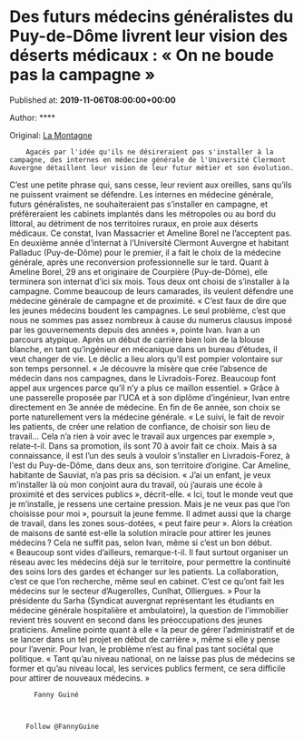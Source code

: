 
# Des futurs médecins généralistes du Puy-de-Dôme livrent leur vision des déserts médicaux : « On ne boude pas la campagne »

Published at: **2019-11-06T08:00:00+00:00**

Author: ****

Original: [La Montagne](https://www.lamontagne.fr/thiers-63300/actualites/des-futurs-medecins-generalistes-du-puy-de-dome-livrent-leur-vision-des-deserts-medicaux-on-ne-boude-pas-la-campagne_13670065/)


        Agacés par l'idée qu'ils ne désireraient pas s'installer à la campagne, des internes en médecine générale de l'Université Clermont Auvergne détaillent leur vision de leur futur métier et son évolution.
      
C’est une petite phrase qui, sans cesse, leur revient aux oreilles, sans qu’ils ne puissent vraiment se défendre. Les internes en médecine générale, futurs généralistes, ne souhaiteraient pas s’installer en campagne, et préféreraient les cabinets implantés dans les métropoles ou au bord du littoral, au détriment de nos territoires ruraux, en proie aux déserts médicaux.
Ce constat, Ivan Massacrier et Ameline Borel ne l’acceptent pas. En deuxième année d’internat à l’Université Clermont Auvergne et habitant Palladuc (Puy-de-Dôme) pour le premier, il a fait le choix de la médecine générale, après une reconversion professionnelle sur le tard.
Quant à Ameline Borel, 29 ans et originaire de Courpière (Puy-de-Dôme), elle terminera son internat d’ici six mois. Tous deux ont choisi de s’installer à la campagne.
Comme beaucoup de leurs camarades, ils veulent défendre une médecine générale de campagne et de proximité. « C’est faux de dire que les jeunes médecins boudent les campagnes. Le seul problème, c’est que nous ne sommes pas assez nombreux à cause du numerus clausus imposé par les gouvernements depuis des années », pointe Ivan.
Ivan a un parcours atypique. Après un début de carrière bien loin de la blouse blanche, en tant qu’ingénieur en mécanique dans un bureau d’études, il veut changer de vie. Le déclic a lieu alors qu’il est pompier volontaire sur son temps personnel. « Je découvre la misère que crée l’absence de médecin dans nos campagnes, dans le Livradois-Forez. Beaucoup font appel aux urgences parce qu’il n’y a plus ce maillon essentiel. »
Grâce à une passerelle proposée par l’UCA et à son diplôme d’ingénieur, Ivan entre directement en 3e année de médecine. En fin de 6e année, son choix se porte naturellement vers la médecine générale. « Le suivi, le fait de revoir les patients, de créer une relation de confiance, de choisir son lieu de travail… Cela n’a rien à voir avec le travail aux urgences par exemple », relate-t-il.
Dans sa promotion, ils sont 70 à avoir fait ce choix. Mais à sa connaissance, il est l’un des seuls à vouloir s’installer en Livradois-Forez, à l'est du Puy-de-Dôme, dans deux ans, son territoire d’origine. Car Ameline, habitante de Sauviat, n’a pas pris sa décision. « J’ai un enfant, je veux m’installer là où mon conjoint aura du travail, où j’aurais une école à proximité et des services publics », décrit-elle. « Ici, tout le monde veut que je m’installe, je ressens une certaine pression. Mais je ne veux pas que l’on choisisse pour moi », poursuit la jeune femme.
Il admet aussi que la charge de travail, dans les zones sous-dotées, « peut faire peur ».
Alors la création de maisons de santé est-elle la solution miracle pour attirer les jeunes médecins ? Cela ne suffit pas, selon Ivan, même si c’est un bon début. « Beaucoup sont vides d’ailleurs, remarque-t-il. Il faut surtout organiser un réseau avec les médecins déjà sur le territoire, pour permettre la continuité des soins lors des gardes et échanger sur les patients. La collaboration, c’est ce que l’on recherche, même seul en cabinet. C’est ce qu’ont fait les médecins sur le secteur d’Augerolles, Cunlhat, Olliergues. »
Pour la présidente du Sarha (Syndicat auvergnat représentant les étudiants en médecine générale hospitalière et ambulatoire), la question de l'immobilier revient très souvent en second dans les préoccupations des jeunes praticiens.
Ameline pointe quant à elle « la peur de gérer l’administratif et de se lancer dans un tel projet en début de carrière », même si elle y pense pour l’avenir.
Pour Ivan, le problème n’est au final pas tant sociétal que politique. « Tant qu’au niveau national, on ne laisse pas plus de médecins se former et qu’au niveau local, les services publics ferment, ce sera difficile pour attirer de nouveaux médecins. » 

        
          Fanny Guiné
        
      

        Follow @FannyGuine
      
